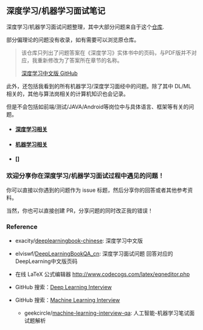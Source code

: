 ## 深度学习/机器学习面试笔记

深度学习/机器学习面试问题整理，其中大部分问题来自于这个[仓库](https://github.com/elviswf/DeepLearningBookQA_cn).

部分偏理论的问题没有收录，如有需要可以浏览原仓库。

> 该仓库只列出了问题答案在《深度学习》实体书中的页码，与PDF版并不对应，我重新修改为了答案所在章节的名称。
>
> [深度学习中文版 GitHub](https://github.com/exacity/deeplearningbook-chinese)

此外，还包括我看到的所有机器学习/深度学习面经中的问题。除了其中 DL/ML 相关的，其他与算法岗相关的计算机知识也会记录。

但是不会包括如前端/测试/JAVA/Android等岗位中与具体语言、框架等有关的问题。


- #### [深度学习相关](/深度学习)

- #### [机器学习相关](/机器学习)

- #### []


### 欢迎分享你在深度学习/机器学习面试过程中遇见的问题！

你可以直接以你遇到的问题作为 issue 标题，然后分享你的回答或者其他参考资料。

当然，你也可以直接创建 PR，分享问题的同时改正我的错误！


### Reference

- exacity/[deeplearningbook-chinese](https://github.com/exacity/deeplearningbook-chinese): 深度学习中文版 

- elviswf/[DeepLearningBookQA_cn](https://github.com/elviswf/DeepLearningBookQA_cn): 深度学习面试问题 回答对应的DeepLearning中文版页码 

- 在线 LaTeX 公式编辑器 http://www.codecogs.com/latex/eqneditor.php

- GitHub 搜索：[Deep Learning Interview](https://github.com/search?q=deep+learning+interview)

- GitHub 搜索：[Machine Learning Interview](https://github.com/search?q=machine+learning+interview)

    - geekcircle/[machine-learning-interview-qa](https://github.com/geekcircle/machine-learning-interview-qa): 人工智能-机器学习笔试面试题解析 
